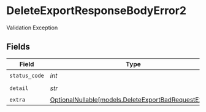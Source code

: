 # DeleteExportResponseBodyError2

Validation Exception


## Fields

| Field                                                                                              | Type                                                                                               | Required                                                                                           | Description                                                                                        |
| -------------------------------------------------------------------------------------------------- | -------------------------------------------------------------------------------------------------- | -------------------------------------------------------------------------------------------------- | -------------------------------------------------------------------------------------------------- |
| `status_code`                                                                                      | *int*                                                                                              | :heavy_check_mark:                                                                                 | N/A                                                                                                |
| `detail`                                                                                           | *str*                                                                                              | :heavy_check_mark:                                                                                 | N/A                                                                                                |
| `extra`                                                                                            | [OptionalNullable[models.DeleteExportBadRequestExtra2]](../models/deleteexportbadrequestextra2.md) | :heavy_minus_sign:                                                                                 | N/A                                                                                                |